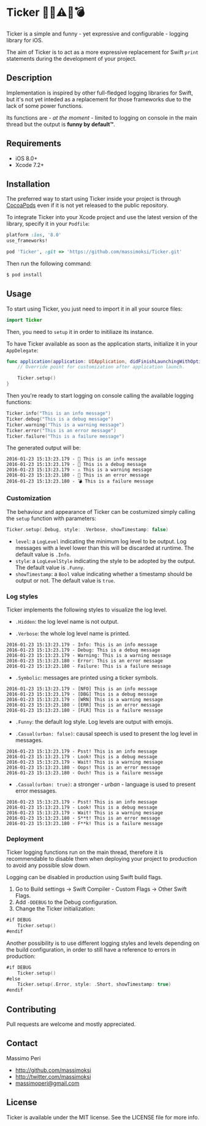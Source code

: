 # Ticker 📢🐞⚠💩💣

Ticker is a simple and funny - yet expressive and configurable - logging library for iOS.

The aim of Ticker is to act as a more expressive replacement for Swift `print` statements during the development of your project.

## Description

Implementation is inspired by other full-fledged logging libraries for Swift, but it's not yet inteded as a replacement for those frameworks due to the lack of some power functions.

Its functions are - *at the moment* - limited to logging on console in the main thread but the output is **funny by default&trade;**.

## Requirements

- iOS 8.0+
- Xcode 7.2+

## Installation

The preferred way to start using Ticker inside your project is through [CocoaPods](http://cocoapods.org) even if it is not yet released to the public repository.

To integrate Ticker into your Xcode project and use the latest version of the library, specify it in your `Podfile`:

```ruby
platform :ios, '8.0'
use_frameworks!

pod 'Ticker', :git => 'https://github.com/massimoksi/Ticker.git'
```

Then run the following command:

```bash
$ pod install
```

## Usage

To start using Ticker, you just need to import it in all your source files:

```swift
import Ticker
```

Then, you need to `setup` it in order to initiliaze its instance. 

To have Ticker available as soon as the application starts, initialize it in your `AppDelegate`:

```swift
func application(application: UIApplication, didFinishLaunchingWithOptions launchOptions: [NSObject: AnyObject]?) -> Bool {
    // Override point for customization after application launch.

    Ticker.setup()
}
```

Then you're ready to start logging on console calling the available logging functions:

```swift
Ticker.info("This is an info message")
Ticker.debug("This is a debug message")
Ticker.warning("This is a warning message")
Ticker.error("This is an error message")
Ticker.failure("This is a failure message")
```

The generated output will be:

```
2016-01-23 15:13:23.179 - 📢 This is an info message
2016-01-23 15:13:23.179 - 🐞 This is a debug message
2016-01-23 15:13:23.179 - ⚠️ This is a warning message
2016-01-23 15:13:23.180 - 💩 This is an error message
2016-01-23 15:13:23.180 - 💣 This is a failure message
```

### Customization

The behaviour and appearance of Ticker can be costumized simply calling the `setup` function with parameters:

```swift
Ticker.setup(.Debug, style: .Verbose, showTimestamp: false)
```

- `level`: a `LogLevel` indicating the minimum log level to be output. Log messages with a level lower than this will be discarded at runtime. The default value is `.Info`.
- `style`: a `LogLevelStyle` indicating the style to be adopted by the output. The default value is `.Funny`.
- `showTimestamp`: a `Bool` value indicating whether a timestamp should be output or not. The default value is `true`.

### Log styles

Ticker implements the following styles to visualize the log level.

- `.Hidden`: the log level name is not output.

- `.Verbose`: the whole log level name is printed.

```
2016-01-23 15:13:23.179 - Info: This is an info message
2016-01-23 15:13:23.179 - Debug: This is a debug message
2016-01-23 15:13:23.179 - Warning: This is a warning message
2016-01-23 15:13:23.180 - Error: This is an error message
2016-01-23 15:13:23.180 - Failure: This is a failure message
```

- `.Symbolic`: messages are printed using a ticker symbols.

```
2016-01-23 15:13:23.179 - [NFO] This is an info message
2016-01-23 15:13:23.179 - [DBG] This is a debug message
2016-01-23 15:13:23.179 - [WRN] This is a warning message
2016-01-23 15:13:23.180 - [ERR] This is an error message
2016-01-23 15:13:23.180 - [FLR] This is a failure message
```

- `.Funny`: the default log style. Log levels are output with emojis.

- `.Casual(urban: false)`: causal speech is used to present the log level in messages.

```
2016-01-23 15:13:23.179 - Psst! This is an info message
2016-01-23 15:13:23.179 - Look! This is a debug message
2016-01-23 15:13:23.179 - Wait! This is a warning message
2016-01-23 15:13:23.180 - Oops! This is an error message
2016-01-23 15:13:23.180 - Ouch! This is a failure message
```

- `.Casual(urban: true)`: a stronger - *urban* - language is used to present error messages.

```
2016-01-23 15:13:23.179 - Psst! This is an info message
2016-01-23 15:13:23.179 - Look! This is a debug message
2016-01-23 15:13:23.179 - Wait! This is a warning message
2016-01-23 15:13:23.180 - S**t! This is an error message
2016-01-23 15:13:23.180 - F**k! This is a failure message
```

### Deployment

Ticker logging functions run on the main thread, therefore it is recommendable to disable them when deploying your project to production to avoid any possible slow down.
  
Logging can be disabled in production using Swift build flags.  

1. Go to Build settings -> Swift Compiler - Custom Flags -> Other Swift Flags.
2. Add `-DDEBUG` to the Debug configuration.
3. Change the Ticker initialization:

```swift
#if DEBUG
    Ticker.setup()
#endif
```

Another possibility is to use different logging styles and levels depending on the build configuration, in order to still have a reference to errors in production:

```swift
#if DEBUG
    Ticker.setup()
#else
    Ticker.setup(.Error, style: .Short, showTimestamp: true)
#endif
```

## Contributing

Pull requests are welcome and mostly appreciated.

## Contact

Massimo Peri

- http://github.com/massimoksi
- http://twitter.com/massimoksi
- massimoperi@gmail.com

## License

Ticker is available under the MIT license. See the LICENSE file for more info.
